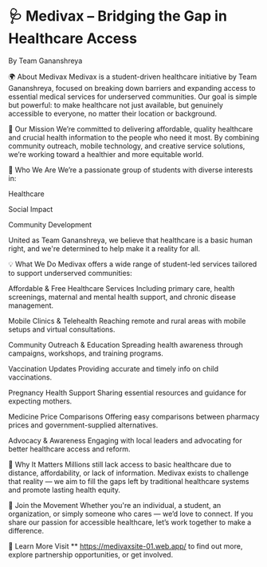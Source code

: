 # 🩺 Medivax – Bridging the Gap in Healthcare Access
By Team Gananshreya

🌍 About Medivax
Medivax is a student-driven healthcare initiative by Team Gananshreya, focused on breaking down barriers and expanding access to essential medical services for underserved communities. Our goal is simple but powerful: to make healthcare not just available, but genuinely accessible to everyone, no matter their location or background.

🎯 Our Mission
We’re committed to delivering affordable, quality healthcare and crucial health information to the people who need it most. By combining community outreach, mobile technology, and creative service solutions, we’re working toward a healthier and more equitable world.

👥 Who We Are
We’re a passionate group of students with diverse interests in:

Healthcare

Social Impact

Community Development

United as Team Gananshreya, we believe that healthcare is a basic human right, and we're determined to help make it a reality for all.

💡 What We Do
Medivax offers a wide range of student-led services tailored to support underserved communities:

Affordable & Free Healthcare Services
Including primary care, health screenings, maternal and mental health support, and chronic disease management.

Mobile Clinics & Telehealth
Reaching remote and rural areas with mobile setups and virtual consultations.

Community Outreach & Education
Spreading health awareness through campaigns, workshops, and training programs.

Vaccination Updates
Providing accurate and timely info on child vaccinations.

Pregnancy Health Support
Sharing essential resources and guidance for expecting mothers.

Medicine Price Comparisons
Offering easy comparisons between pharmacy prices and government-supplied alternatives.

Advocacy & Awareness
Engaging with local leaders and advocating for better healthcare access and reform.

🧭 Why It Matters
Millions still lack access to basic healthcare due to distance, affordability, or lack of information. Medivax exists to challenge that reality — we aim to fill the gaps left by traditional healthcare systems and promote lasting health equity.

🤝 Join the Movement
Whether you're an individual, a student, an organization, or simply someone who cares — we’d love to connect. If you share our passion for accessible healthcare, let’s work together to make a difference.

🔗 Learn More
Visit ** https://medivaxsite-01.web.app/  to find out more, explore partnership opportunities, or get involved.
